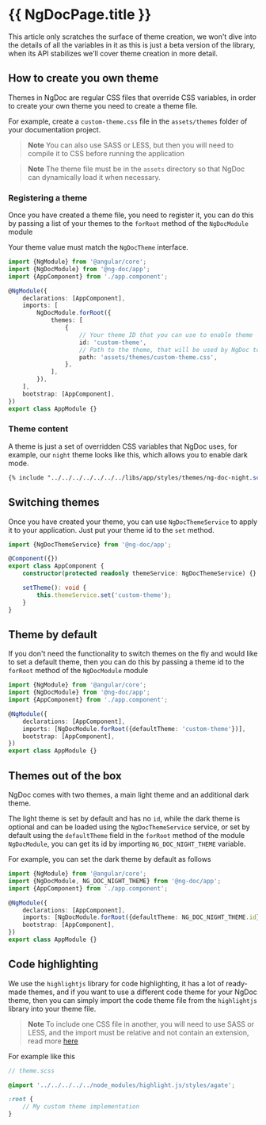 # {{ NgDocPage.title }}

This article only scratches the surface of theme creation, we won't dive into the details of all the
variables in it as this is just a beta version of the library, when its API stabilizes we'll cover
theme creation in more detail.

## How to create you own theme

Themes in NgDoc are regular CSS files that override CSS variables, in order to create your own theme
you need to create a theme file.

For example, create a `custom-theme.css` file in the `assets/themes` folder of your documentation
project.

> **Note**
> You can also use SASS or LESS, but then you will need to compile it to CSS before running the
> application

> **Note**
> The theme file must be in the `assets` directory so that NgDoc can dynamically load it when
> necessary.

### Registering a theme

Once you have created a theme file, you need to register it, you can do this by passing a list of
your themes to the `forRoot` method of the `NgDocModule` module

Your theme value must match the `NgDocTheme` interface.

```typescript
import {NgModule} from '@angular/core';
import {NgDocModule} from '@ng-doc/app';
import {AppComponent} from './app.component';

@NgModule({
	declarations: [AppComponent],
	imports: [
		NgDocModule.forRoot({
			themes: [
				{
					// Your theme ID that you can use to enable theme
					id: 'custom-theme',
					// Path to the theme, that will be used by NgDoc to load theme
					path: 'assets/themes/custom-theme.css',
				},
			],
		}),
	],
	bootstrap: [AppComponent],
})
export class AppModule {}
```

### Theme content

A theme is just a set of overridden CSS variables that NgDoc uses, for example, our `night` theme
looks like this, which allows you to enable dark mode.

```scss
{% include "../../../../../../../libs/app/styles/themes/ng-doc-night.scss" %}
```

## Switching themes

Once you have created your theme, you can use `NgDocThemeService` to apply it to your application.
Just put your theme id to the `set` method.

```typescript
import {NgDocThemeService} from '@ng-doc/app';

@Component({})
export class AppComponent {
	constructor(protected readonly themeService: NgDocThemeService) {}

	setTheme(): void {
		this.themeService.set('custom-theme');
	}
}
```

## Theme by default

If you don't need the functionality to switch themes on the fly and would like to set a default
theme, then you can do this by passing a theme id to the `forRoot` method of the `NgDocModule`
module

```typescript
import {NgModule} from '@angular/core';
import {NgDocModule} from '@ng-doc/app';
import {AppComponent} from './app.component';

@NgModule({
	declarations: [AppComponent],
	imports: [NgDocModule.forRoot({defaultTheme: 'custom-theme'})],
	bootstrap: [AppComponent],
})
export class AppModule {}
```

## Themes out of the box

NgDoc comes with two themes, a main light theme and an additional dark theme.

The light theme is set by default and has no `id`, while the dark theme is optional and can be
loaded using the `NgDocThemeService` service, or set by default using the `defaultTheme` field in
the `forRoot` method of the module ` NgDocModule`, you can get its id by
importing `NG_DOC_NIGHT_THEME`
variable.

For example, you can set the dark theme by default as follows

```typescript
import {NgModule} from '@angular/core';
import {NgDocModule, NG_DOC_NIGHT_THEME} from '@ng-doc/app';
import {AppComponent} from './app.component';

@NgModule({
	declarations: [AppComponent],
	imports: [NgDocModule.forRoot({defaultTheme: NG_DOC_NIGHT_THEME.id})],
	bootstrap: [AppComponent],
})
export class AppModule {}
```

## Code highlighting

We use the `highlightjs` library for code highlighting, it has a lot of ready-made themes, and if
you want to use a different code theme for your NgDoc theme, then you can simply import the code theme file
from the `highlightjs` library into your theme file.

> **Note**
> To include one CSS file in another, you will need to use SASS or LESS, and the import must be
> relative and not contain an extension, read more [here](https://sass-lang.com/blog/feature-watchcss-imports-and-css-compatibility)

For example like this

```scss
// theme.scss

@import '../../../../../node_modules/highlight.js/styles/agate';

:root {
	// My custom theme implementation
}
```
